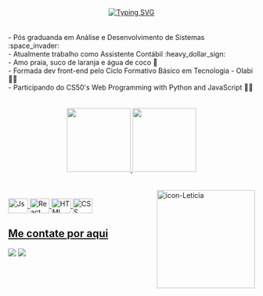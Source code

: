 <div align="center">
  <a align="center" href="https://git.io/typing-svg"><img src="https://readme-typing-svg.demolab.com?font=Parisienne&size=35&duration=4997&pause=1000&color=D73CBFC8&background=FDE7FF00&width=435&lines=Ol%C3%A1%2C+mundo+!" alt="Typing SVG" /></a>
 </div>

<br />
<br />


<div>
- Pós graduanda em Análise e Desenvolvimento de Sistemas :space_invader:<br>
- Atualmente trabalho como Assistente Contábil :heavy_dollar_sign: <br>
- Amo praia, suco de laranja e água de coco 🥥  <br>
- Formada dev front-end pelo Ciclo Formativo Básico em Tecnologia - Olabi 👩‍🎓 <br>
- Participando do CS50's Web Programming with Python and JavaScript 👩‍💻 <br>
 </div>
 <br /> <br />
  
  <div align="center">
  <a href="https://github.com/letcambui">
  <img height="130em" src="https://github-readme-stats.vercel.app/api?username=letcambui&hide=stars,prs&show_icons=true&theme=jolly&include_all_commits=true&count_private=true"/>
  <img height="130em" src="https://github-readme-stats.vercel.app/api/top-langs/?username=letcambui&layout=compact&langs_count=7&theme=jolly"/>
</div>


<br />
<br />

<img align="right" alt="icon-Leticia" src="https://cdn.picrew.me/shareImg/org/202212/1706331_RLyjMdIO.png" width="200px" heigth="200px">

<div align="left" style="display: inline_block"><br>
  <img align="center" alt="Js" height="30" width="40" src="https://cdn.jsdelivr.net/gh/devicons/devicon/icons/javascript/javascript-plain.svg">
  <img align="center" alt="React" height="30" width="40" src="https://cdn.jsdelivr.net/gh/devicons/devicon/icons/react/react-original.svg">
  <img align="center" alt="HTML" height="30" width="40" src="https://cdn.jsdelivr.net/gh/devicons/devicon/icons/html5/html5-plain.svg">
  <img align="center" alt="CSS" height="30" width="40" src="https://cdn.jsdelivr.net/gh/devicons/devicon/icons/css3/css3-plain.svg">
 </div>
  

 
 <div align="left">
    <h2> Me contate por aqui </h2>
   <a href="https://instagram.com/leticiacambui_" target="_blank"> <img src="https://img.shields.io/badge/Instagram-E4405F?style=for-the-badge&logo=instagram&logoColor=white"/></a>
   <a href="https://www.linkedin.com/in/leticia-cambui-m/" target="_blank"> <img src="https://img.shields.io/badge/LinkedIn-0077B5?style=for-the-badge&logo=linkedin&logoColor=white" target="_blank"/></a>
   </div>
 
 </div>
